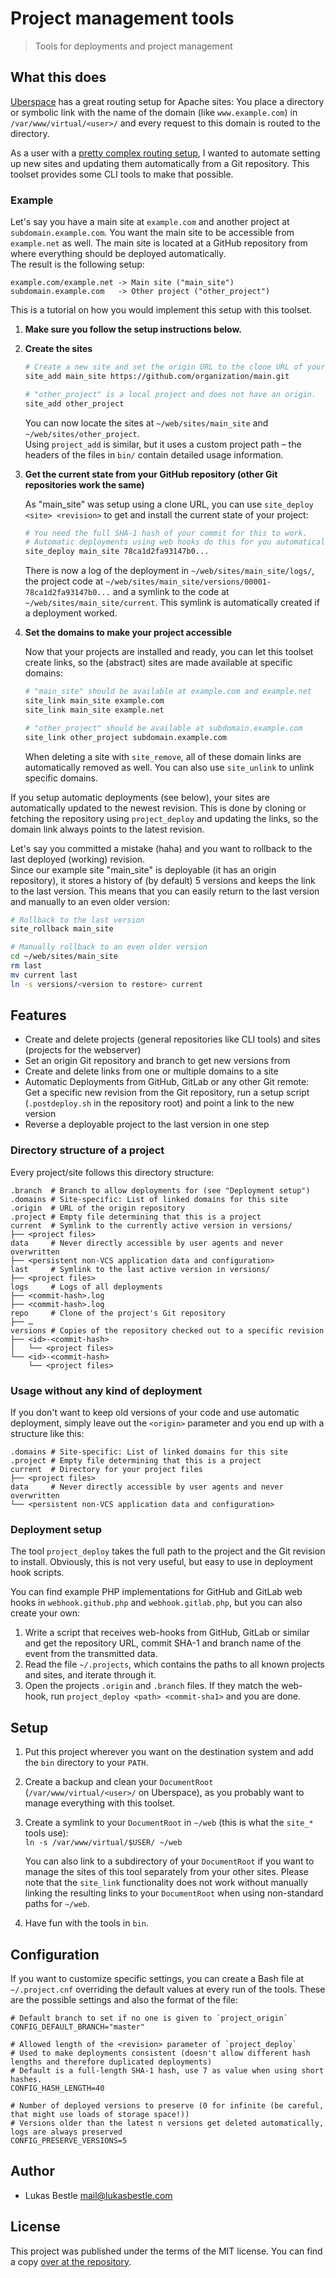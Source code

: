 # Project management tools

> Tools for deployments and project management

## What this does

[Uberspace](https://uberspace.de) has a great routing setup for Apache sites: You place a directory or symbolic link with the name of the domain (like `www.example.com`) in `/var/www/virtual/<user>/` and every request to this domain is routed to the directory.

As a user with a [pretty complex routing setup](https://git.lukasbestle.com/groups/sites), I wanted to automate setting up new sites and updating them automatically from a Git repository. This toolset provides some CLI tools to make that possible.

### Example

Let's say you have a main site at `example.com` and another project at `subdomain.example.com`. You want the main site to be accessible from `example.net` as well. The main site is located at a GitHub repository from where everything should be deployed automatically.  
The result is the following setup:

	example.com/example.net -> Main site ("main_site")
	subdomain.example.com   -> Other project ("other_project")

This is a tutorial on how you would implement this setup with this toolset.

1. **Make sure you follow the setup instructions below.**
2. **Create the sites**
   
   ```bash
   # Create a new site and set the origin URL to the clone URL of your GitHub repository.
   site_add main_site https://github.com/organization/main.git
   
   # "other_project" is a local project and does not have an origin.
   site_add other_project
   ```
   
   You can now locate the sites at `~/web/sites/main_site` and `~/web/sites/other_project`.  
   Using `project_add` is similar, but it uses a custom project path – the headers of the files in `bin/` contain detailed usage information.
3. **Get the current state from your GitHub repository (other Git repositories work the same)**
   
   As "main_site" was setup using a clone URL, you can use `site_deploy <site> <revision>` to get and install the current state of your project:
   
   ```bash
   # You need the full SHA-1 hash of your commit for this to work.
   # Automatic deployments using web hooks do this for you automatically.
   site_deploy main_site 78ca1d2fa93147b0...
   ```
   
   There is now a log of the deployment in `~/web/sites/main_site/logs/`, the project code at `~/web/sites/main_site/versions/00001-78ca1d2fa93147b0...` and a symlink to the code at `~/web/sites/main_site/current`. This symlink is automatically created if a deployment worked.
4. **Set the domains to make your project accessible**
   
   Now that your projects are installed and ready, you can let this toolset create links, so the (abstract) sites are made available at specific domains:
   
   ```bash
   # "main_site" should be available at example.com and example.net
   site_link main_site example.com
   site_link main_site example.net
   
   # "other_project" should be available at subdomain.example.com
   site_link other_project subdomain.example.com
   ```
   
   When deleting a site with `site_remove`, all of these domain links are automatically removed as well. You can also use `site_unlink` to unlink specific domains.

If you setup automatic deployments (see below), your sites are automatically updated to the newest revision. This is done by cloning or fetching the repository using `project_deploy` and updating the links, so the domain link always points to the latest revision.

Let's say you committed a mistake (haha) and you want to rollback to the last deployed (working) revision.  
Since our example site "main_site" is deployable (it has an origin repository), it stores a history of (by default) 5 versions and keeps the link to the last version. This means that you can easily return to the last version and manually to an even older version:

```bash
# Rollback to the last version
site_rollback main_site

# Manually rollback to an even older version
cd ~/web/sites/main_site
rm last
mv current last
ln -s versions/<version to restore> current
```

## Features

- Create and delete projects (general repositories like CLI tools) and sites (projects for the webserver)
- Set an origin Git repository and branch to get new versions from
- Create and delete links from one or multiple domains to a site
- Automatic Deployments from GitHub, GitLab or any other Git remote: Get a specific new revision from the Git repository, run a setup script (`.postdeploy.sh` in the repository root) and point a link to the new version
- Reverse a deployable project to the last version in one step

### Directory structure of a project

Every project/site follows this directory structure:

	.branch  # Branch to allow deployments for (see "Deployment setup")
	.domains # Site-specific: List of linked domains for this site
	.origin  # URL of the origin repository
	.project # Empty file determining that this is a project
	current  # Symlink to the currently active version in versions/
	├── <project files>
	data     # Never directly accessible by user agents and never overwritten
	├── <persistent non-VCS application data and configuration>
	last     # Symlink to the last active version in versions/
	├── <project files>
	logs     # Logs of all deployments
	├── <commit-hash>.log
	├── <commit-hash>.log
	repo     # Clone of the project's Git repository
	├── …
	versions # Copies of the repository checked out to a specific revision
	├── <id>-<commit-hash>
	│   └── <project files>
	└── <id>-<commit-hash>
	    └── <project files>

### Usage without any kind of deployment

If you don't want to keep old versions of your code and use automatic deployment, simply leave out the `<origin>` parameter and you end up with a structure like this:

	.domains # Site-specific: List of linked domains for this site
	.project # Empty file determining that this is a project
	current  # Directory for your project files
	├── <project files>
	data     # Never directly accessible by user agents and never overwritten
	└── <persistent non-VCS application data and configuration>

### Deployment setup

The tool `project_deploy` takes the full path to the project and the Git revision to install. Obviously, this is not very useful, but easy to use in deployment hook scripts.

You can find example PHP implementations for GitHub and GitLab web hooks in `webhook.github.php` and `webhook.gitlab.php`, but you can also create your own:

1. Write a script that receives web-hooks from GitHub, GitLab or similar and get the repository URL, commit SHA-1 and branch name of the event from the transmitted data.
2. Read the file `~/.projects`, which contains the paths to all known projects and sites, and iterate through it.
3. Open the projects `.origin` and `.branch` files. If they match the web-hook, run `project_deploy <path> <commit-sha1>` and you are done.

## Setup

1. Put this project wherever you want on the destination system and add the `bin` directory to your `PATH`.
2. Create a backup and clean your `DocumentRoot` (`/var/www/virtual/<user>/` on Uberspace), as you probably want to manage everything with this toolset.
3. Create a symlink to your `DocumentRoot` in `~/web` (this is what the `site_*` tools use):  
   `ln -s /var/www/virtual/$USER/ ~/web`
   
   You can also link to a subdirectory of your `DocumentRoot` if you want to manage the sites of this tool separately from your other sites. Please note that the `site_link` functionality does not work without manually linking the resulting links to your `DocumentRoot` when using non-standard paths for `~/web`.
4. Have fun with the tools in `bin`.

## Configuration

If you want to customize specific settings, you can create a Bash file at `~/.project.cnf` overriding the default values at every run of the tools. These are the possible settings and also the format of the file:

	# Default branch to set if no one is given to `project_origin`
	CONFIG_DEFAULT_BRANCH="master"
	
	# Allowed length of the <revision> parameter of `project_deploy`
	# Used to make deployments consistent (doesn't allow different hash lengths and therefore duplicated deployments)
	# Default is a full-length SHA-1 hash, use 7 as value when using short hashes.
	CONFIG_HASH_LENGTH=40
	
	# Number of deployed versions to preserve (0 for infinite (be careful, that might use loads of storage space!))
	# Versions older than the latest n versions get deleted automatically, logs are always preserved
	CONFIG_PRESERVE_VERSIONS=5

## Author

- Lukas Bestle <mail@lukasbestle.com>

## License

This project was published under the terms of the MIT license. You can find a copy [over at the repository](https://git.lukasbestle.com/tools/misc/blob/master/LICENSE.md).
